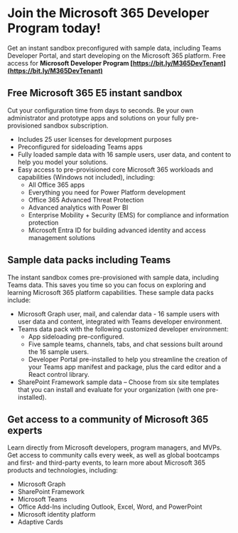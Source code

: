 # Join the Microsoft 365 Developer Program today!
Get an instant sandbox preconfigured with sample data, including Teams Developer Portal, and start developing on the Microsoft 365 platform. Free access for **Microsoft Developer Program [https://bit.ly/M365DevTenant](https://bit.ly/M365DevTenant)**

## Free Microsoft 365 E5 instant sandbox
Cut your configuration time from days to seconds. Be your own administrator and prototype apps and solutions on your fully pre-provisioned sandbox subscription.
- Includes 25 user licenses for development purposes
- Preconfigured for sideloading Teams apps
- Fully loaded sample data with 16 sample users, user data, and content to help you model your solutions.
- Easy access to pre-provisioned core Microsoft 365 workloads and capabilities (Windows not included), including:
  - All Office 365 apps
  - Everything you need for Power Platform development
  - Office 365 Advanced Threat Protection
  - Advanced analytics with Power BI
  - Enterprise Mobility + Security (EMS) for compliance and information protection
  - Microsoft Entra ID for building advanced identity and access management solutions
 

## Sample data packs including Teams
The instant sandbox comes pre-provisioned with sample data, including Teams data. This saves you time so you can focus on exploring and learning Microsoft 365 platform capabilities. These sample data packs include:
- Microsoft Graph user, mail, and calendar data - 16 sample users with user data and content, integrated with Teams developer environment.
- Teams data pack with the following customized developer environment:
  - App sideloading pre-configured.
  - Five sample teams, channels, tabs, and chat sessions built around the 16 sample users.
  - Developer Portal pre-installed to help you streamline the creation of your Teams app manifest and package, plus the card editor and a React control library.
- SharePoint Framework sample data – Choose from six site templates that you can install and evaluate for your organization (with one pre-installed).


## Get access to a community of Microsoft 365 experts
Learn directly from Microsoft developers, program managers, and MVPs. Get access to community calls every week, as well as global bootcamps and first- and third-party events, to learn more about Microsoft 365 products and technologies, including:
- Microsoft Graph
- SharePoint Framework
- Microsoft Teams
- Office Add-Ins including Outlook, Excel, Word, and PowerPoint
- Microsoft identity platform
- Adaptive Cards
